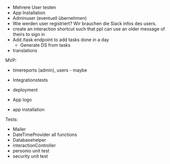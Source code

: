 * Mehrere User testen
* App Installation
* Adminuser (eventuell übernehmen)
* Wie werden user registriert? Wir brauchen die Slack infos des users.
* create an interaction shortcut such that ppl can use an older message of theirs to sign in
* Add /task endpoint to add tasks done in a day
    * Generate DS from tasks
* translations
    
MVP:
* timereports (admin), users - maybe
* Integrationstests

* deployment
* App logo
* app installation
    
Tests:
* Mailer
* DateTimeProvider all functions
* Databasehelper
* interactionController
* personio unit test
* security unit test


